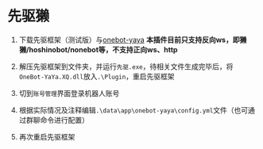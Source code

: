 # 先驱獭

1) 下载先驱框架（测试版）与[onebot-yaya](https://github.com/Yiwen-Chan/OneBot-YaYa/releases) **本插件目前只支持反向ws，即獭獭/hoshinobot/nonebot等，不支持正向ws、http**

2) 解压先驱框架到文件夹，并运行`先驱.exe`，待相关文件生成完毕后，将`OneBot-YaYa.XQ.dll`放入`.\Plugin`，重启先驱框架

3) 切到`账号管理`界面登录机器人账号

3) 根据实际情况及注释编辑`.\data\app\onebot-yaya\config.yml`文件（也可通过群聊命令进行配置）

4) 再次重启先驱框架